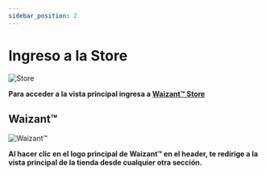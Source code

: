 ```yaml
---
sidebar_position: 2
---
```


# Ingreso a la Store

![Store](/img/store-usuario/1.png )

**Para acceder a la vista principal ingresa a [Waizant™ Store](https://www.Waizant.com)**

## Waizant™

![Waizant™](/img/store-usuario/1.png )

**Al hacer clic en el logo principal de Waizant™ en el header, te redirige a la vista principal de la tienda desde cualquier otra sección.**

<!-- 
seguir con el home 

 -->
